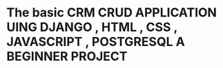 <h1>The basic CRM CRUD APPLICATION UING DJANGO , HTML , CSS , JAVASCRIPT , POSTGRESQL A BEGINNER PROJECT</h1>
